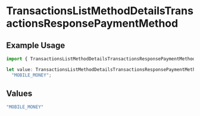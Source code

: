 # TransactionsListMethodDetailsTransactionsResponsePaymentMethod

## Example Usage

```typescript
import { TransactionsListMethodDetailsTransactionsResponsePaymentMethod } from "jani-payments/models/operations";

let value: TransactionsListMethodDetailsTransactionsResponsePaymentMethod =
  "MOBILE_MONEY";
```

## Values

```typescript
"MOBILE_MONEY"
```
